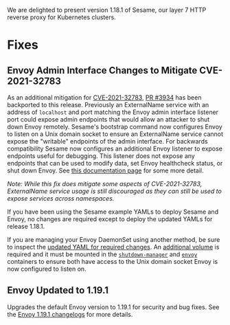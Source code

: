 We are delighted to present version 1.18.1 of Sesame, our layer 7 HTTP reverse proxy for Kubernetes clusters.

# Fixes

## Envoy Admin Interface Changes to Mitigate CVE-2021-32783

As an additional mitigation for [CVE-2021-32783](https://github.com/projectsesame/sesame/security/advisories/GHSA-5ph6-qq5x-7jwc), [PR #3934](https://github.com/projectsesame/sesame/pull/3934) has been backported to this release. Previously an ExternalName service with an address of `localhost` and port matching the Envoy admin interface listener port could expose admin endpoints that would allow an attacker to shut down Envoy remotely. Sesame's bootstrap command now configures Envoy to listen on a Unix domain socket to ensure an ExternalName service cannot expose the "writable" endpoints of the admin interface. For backwards compatibility Sesame now configures an additional Envoy listener to expose endpoints useful for debugging. This listener does not expose any endpoints that can be used to modify data, set Envoy healthcheck status, or shut down Envoy. See [this documentation page](https://projectsesame.io/docs/v1.18.1/troubleshooting/envoy-admin-interface/) for some more detail.

*Note: While this fix does mitigate some aspects of CVE-2021-32783, ExternalName service usage is still discouraged as they can still be used to expose services across namespaces.*

If you have been using the Sesame example YAMLs to deploy Sesame and Envoy, no changes are required except to deploy the updated YAMLs for release 1.18.1.

If you are managing your Envoy DaemonSet using another method, be sure to inspect the [updated YAML for required changes](https://github.com/projectsesame/sesame/blob/v1.18.1/examples/Sesame/03-envoy.yaml). An [additional volume](https://github.com/projectsesame/sesame/blob/v1.18.1/examples/Sesame/03-envoy.yaml#L134-L135) is required and it must be mounted in the [`shutdown-manager`](https://github.com/projectsesame/sesame/blob/v1.18.1/examples/Sesame/03-envoy.yaml#L48-L50) and [`envoy`](https://github.com/projectsesame/sesame/blob/v1.18.1/examples/Sesame/03-envoy.yaml#L95-L96) containers to ensure both have access to the Unix domain socket Envoy is now configured to listen on.

## Envoy Updated to 1.19.1

Upgrades the default Envoy version to 1.19.1 for security and bug fixes. See the [Envoy 1.19.1 changelogs](https://www.envoyproxy.io/docs/envoy/v1.19.1/version_history/current) for more details.

